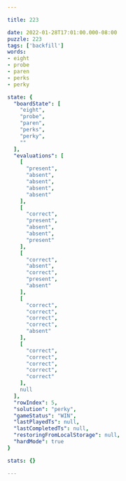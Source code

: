 ```yaml
---

title: 223

date: 2022-01-28T17:01:00.000-08:00
puzzle: 223
tags: ['backfill']
words:
- eight
- probe
- paren
- perks
- perky

state: {
  "boardState": [
    "eight",
    "probe",
    "paren",
    "perks",
    "perky",
    ""
  ],
  "evaluations": [
    [
      "present",
      "absent",
      "absent",
      "absent",
      "absent"
    ],
    [
      "correct",
      "present",
      "absent",
      "absent",
      "present"
    ],
    [
      "correct",
      "absent",
      "correct",
      "present",
      "absent"
    ],
    [
      "correct",
      "correct",
      "correct",
      "correct",
      "absent"
    ],
    [
      "correct",
      "correct",
      "correct",
      "correct",
      "correct"
    ],
    null
  ],
  "rowIndex": 5,
  "solution": "perky",
  "gameStatus": "WIN",
  "lastPlayedTs": null,
  "lastCompletedTs": null,
  "restoringFromLocalStorage": null,
  "hardMode": true
}

stats: {}

---
```


<!-- more -->
